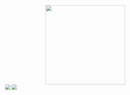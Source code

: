 <!--
**Evna07/Evna07** is a ✨ _special_ ✨ repository because its `README.md` (this file) appears on your GitHub profile.

Here are some ideas to get you started:

- 🔭 I’m currently working on ...
- 🌱 I’m currently learning ...
- 👯 I’m looking to collaborate on ...
- 🤔 I’m looking for help with ...
- 💬 Ask me about ...
- 📫 How to reach me: ...
- 😄 Pronouns: ...
- ⚡ Fun fact: ...
-->
<div id ="header" align="center">
  <img src="https://media1.giphy.com/media/v1.Y2lkPTc5MGI3NjExYzBlMDI1OWNhN2I3MDliZDVmZDYwNGE2M2YxYzVlOWFiMmE2NjdiZiZlcD12MV9pbnRlcm5hbF9naWZzX2dpZklkJmN0PXM/s63Jzew1dfO3j6nndV/giphy.gif" width="250"/>
</div>

<!--badges-->
<div>
  <img src="https://img.shields.io/badge/JS-JAVASCRIPT-yellow"/>
  <img src="https://img.shields.io/badge/-HTML-orange"/>
</div>
